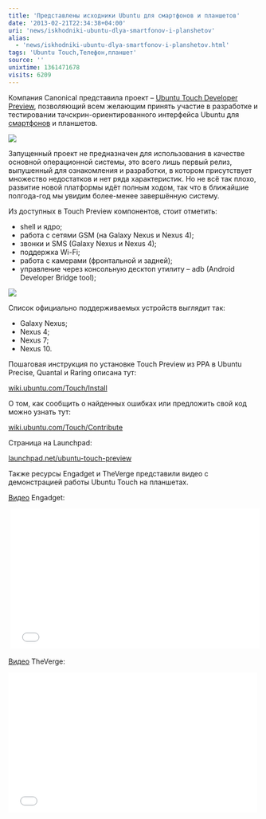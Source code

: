 ```yaml
---
title: 'Представлены исходники Ubuntu для смартфонов и планшетов'
date: '2013-02-21T22:34:38+04:00'
uri: 'news/iskhodniki-ubuntu-dlya-smartfonov-i-planshetov'
alias: 
  - 'news/iskhodniki-ubuntu-dlya-smartfonov-i-planshetov.html'
tags: 'Ubuntu Touch,Телефон,планшет'
source: ''
unixtime: 1361471678
visits: 6209
---
```

Компания Canonical представила проект – [Ubuntu Touch Developer Preview](https://wiki.ubuntu.com/Touch/ReleaseNotes#Nexus_10), позволяющий всем желающим принять участие в разработке и тестировании тачскрин-ориентированного интерфейса Ubuntu для [смартфонов](news/anonsirovana-versiya-ubuntu-dlya-telefonov) и планшетов.

![](img/2013/02/21/22-00/ubuntu-touch-preview-released-8494847643-o.jpg)

Запущенный проект не предназначен для использования в качестве основной операционной системы, это всего лишь первый релиз, выпушенный для ознакомления и разработки, в котором присутствует множество недостатков и нет ряда характеристик. Но не всё так плохо, развитие новой платформы идёт полным ходом, так что в ближайшие полгода-год мы увидим более-менее завершённую систему.

Из доступных в Touch Preview компонентов, стоит отметить:

*   shell и ядро;
*   работа с сетями GSM (на Galaxy Nexus и Nexus 4);
*   звонки и SMS (Galaxy Nexus и Nexus 4);
*   поддержка Wi-Fi;
*   работа с камерами (фронтальной и задней);
*   управление через консольную десктоп утилиту – adb (Android Developer Bridge tool);

[![](img/2013/02/21/22-00/tablet-search-8495948574-o.jpg)](img/2013/02/21/22-00/tablet-search-8495948574-o.jpg)

Список официально поддерживаемых устройств выглядит так:

*   Galaxy Nexus;
*   Nexus 4;
*   Nexus 7;
*   Nexus 10.

Пошаговая инструкция по установке Touch Preview из PPA в Ubuntu Precise, Quantal и Raring описана тут:

[wiki.ubuntu.com/Touch/Install](https://wiki.ubuntu.com/Touch/Install)

О том, как сообщить о найденных ошибках или предложить свой код можно узнать тут:

[wiki.ubuntu.com/Touch/Contribute](https://wiki.ubuntu.com/Touch/Contribute)

Страница на Launchpad:

[launchpad.net/ubuntu-touch-preview](https://launchpad.net/ubuntu-touch-preview)

Также ресурсы Engadget и TheVerge представили видео с демонстрацией работы Ubuntu Touch на планшетах.

[Видео](https://www.youtube.com/watch?v=b7i6EpOPGR0) Engadget:

 <iframe width="500" height="281" src="//www.youtube.com/embed/b7i6EpOPGR0" frameborder="0" allowfullscreen=""></iframe>

[Видео](https://www.youtube.com/watch?v=XkyYKqKUYXA) TheVerge:

<iframe width="500" height="281" src="//www.youtube.com/embed/XkyYKqKUYXA" frameborder="0" allowfullscreen=""></iframe>
